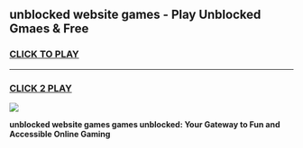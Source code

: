 
## unblocked website games - Play Unblocked Gmaes & Free
<h3>
<a href="https://news.freeplayer.one?title=unblocked_website_games&ref=16F">CLICK TO PLAY</a></h3>
<hr>

<h3>
<a href="https://news.freeplayer.one?title=unblocked_website_games&ref=16F">CLICK 2 PLAY</a>
  
</h3>

<a href="https://news.freeplayer.one?title=unblocked_website_games&ref=16F/"><img src="https://clearcache.store/games.png"></a>


**unblocked website games games unblocked: Your Gateway to Fun and Accessible Online Gaming**
